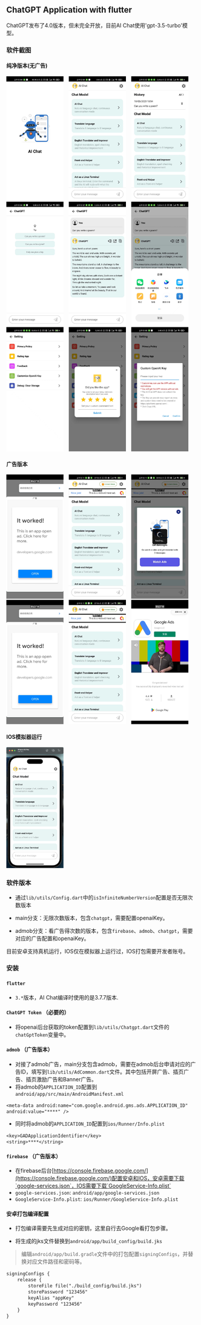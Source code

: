 ## ChatGPT Application with flutter

ChatGPT发布了4.0版本，但未完全开放，目前AI Chat使用'gpt-3.5-turbo'模型。

### 软件截图

#### 纯净版本(无广告)

<div>
<img src="./docs/1.jpeg" style="max-width:30%;margin-right:10px;" />
<img src="./docs/2.jpeg" style="max-width:30%;margin-right:10px;" />
<img src="./docs/2_1.jpeg" style="max-width:30%;" />
</div>

<div>
<img src="./docs/3.jpeg" style="max-width:30%;margin-right:10px;" />
<img src="./docs/3_1.jpeg" style="max-width:30%;margin-right:10px;" />
<img src="./docs/3_2.jpeg" style="max-width:30%;" />
</div>

<div>
<img src="./docs/4.jpeg" style="max-width:30%;margin-right:10px;" />
<img src="./docs/5.jpeg" style="max-width:30%;margin-right:10px;" />
<img src="./docs/6.jpeg" style="max-width:30%;" />
</div>

#### 广告版本

<div>
<img src="./docs/ad_1.jpeg" style="max-width:30%;margin-right:10px;" />
<img src="./docs/ad_2.jpeg" style="max-width:30%;margin-right:10px;" />
<img src="./docs/ad_3.jpeg" style="max-width:30%;" />
</div>

<div>
<img src="./docs/ad_1.jpeg" style="max-width:30%;margin-right:10px;" />
<img src="./docs/ad_2.jpeg" style="max-width:30%;margin-right:10px;" />
<img src="./docs/ad_4.jpeg" style="max-width:30%;" />
</div>

#### IOS模拟器运行

<div>
<img src="./docs/ios_1.png" style="max-width:30%;margin-right:10px;" />
</div>

### 软件版本

- 通过`lib/utils/Config.dart`中的`isInfiniteNumberVersion`配置是否无限次数版本

- main分支：无限次数版本，包含`chatgpt`，需要配置openaiKey。

- admob分支：看广告得次数的版本，包含`firebase`、`admob`、`chatgpt`，需要对应的广告配置和openaiKey。

目前安卓支持真机运行，IOS仅在模拟器上运行过，IOS打包需要开发者账号。

### 安装

#### `flutter`

- `3.*`版本，AI Chat编译时使用的是3.7.7版本.

#### `ChatGPT Token` （必要的）

- 将openai后台获取的token配置到`lib/utils/Chatgpt.dart`文件的`chatGptToken`变量中。

#### `admob` （广告版本）

- 对接了admob广告，main分支包含admob，需要在admob后台申请对应的广告ID，填写到`lib/utils/AdCommon.dart`文件。其中包括开屏广告、插页广告、插页激励广告和Banner广告。
- 将admob的`APPLICATION_ID`配置到`android/app/src/main/AndroidManifest.xml`

```
<meta-data android:name="com.google.android.gms.ads.APPLICATION_ID" android:value="****" />
```

- 同时将admob的`APPLICATION_ID`配置到`ios/Runner/Info.plist`

```
<key>GADApplicationIdentifier</key>
<string>****</string>
```

#### `firebase` （广告版本）

- 在firebase后台[https://console.firebase.google.com/](https://console.firebase.google.com/)配置安卓和IOS，安卓需要下载`google-services.json`，IOS需要下载`GoogleService-Info.plist`
- `google-services.json`: `android/app/google-services.json`
- `GoogleService-Info.plist`: `ios/Runner/GoogleService-Info.plist`

#### 安卓打包编译配置

- 打包编译需要先生成对应的密钥，这里自行去Google看打包步骤。

- 将生成的jks文件替换到`android/app/build_config/build.jks`

> 编辑`android/app/build.gradle`文件中的打包配置`signingConfigs`，并替换对应文件路径和密码等。

```
signingConfigs {
    release {
        storeFile file("./build_config/build.jks")
        storePassword "123456"
        keyAlias "appKey"
        keyPassword "123456"
    }
}
```

